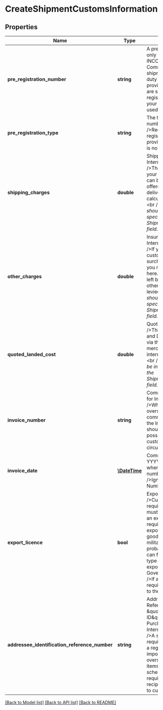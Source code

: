 # CreateShipmentCustomsInformation

## Properties
Name | Type | Description | Notes
------------ | ------------- | ------------- | -------------
**pre_registration_number** | **string** | A pre-registration number is only relevant if the INCOTERMS (International Commercial Terms) for the shipment are DDP (Delivery duty paid).&lt;br /&gt;&lt;br /&gt;If not provided, and the INCOTERMS are set to DDP, any pre-registration numbers set up via your Customs Settings will be used. | [optional] 
**pre_registration_type** | **string** | The type of pre-registration number provided above. &lt;br /&gt;Required if a pre-registration number has been provided.&lt;br /&gt;Ignored if there is no pre-registration number. | [optional] 
**shipping_charges** | **double** | Shipping Charges for International Shipments.&lt;br /&gt;The postage amount paid by your customer. The amount can be 0.00 if you have offered your customer free delivery. &lt;br /&gt;Used for the calculation of customs fees.&lt;br /&gt;&lt;br /&gt;*The amount should be in the currency specified in the ShipmentInformation/Currency field.* | [optional] 
**other_charges** | **double** | Insurance and Other Costs for International Shipments.&lt;br /&gt;If you have charged your customer an additional surcharge such as insurance, you must declare the amount here. &lt;br /&gt;This field can be left blank, or be 0.00 if no other charges have been levied.&lt;br /&gt;&lt;br /&gt;*Any value should be in the currency specified in the ShipmentInformation/Currency field.* | [optional] 
**quoted_landed_cost** | **double** | Quoted Landed Cost&lt;br /&gt;This will be the Value of Tax and Duties due to be paid for via the purchaser to the merchant relevant to international sales of goods.&lt;br /&gt;&lt;br /&gt;*Any value should be in the currency specified in the ShipmentInformation/Currency field.* | [optional] 
**invoice_number** | **string** | Commercial Invoice Number for International Shipments.&lt;br /&gt;When sending an item to an overseas address and a commercial invoice is available the Invoice Number and Date should be provided where possible. This supports customs processing in certain circumstances. | [optional] 
**invoice_date** | [**\DateTime**](\DateTime.md) | Commercial Invoice Date - YYYY-MM-DD.&lt;br /&gt;Required when a commercial invoice number is provided.&lt;br /&gt;Ignored if no Invoice Number provided. | [optional] 
**export_licence** | **bool** | Export Licence Required.&lt;br /&gt;Customers exporting items requiring an export licence must flag the item as requiring an export licence here. This requirement is restricted to exporters of specific type of goods used predominantly for military purposes, as such will probably not apply to you. You can find out more about the type of items requiring an export licence on the UK Government website.&lt;br /&gt;&lt;br /&gt;If an export licence is required, it should be affixed to the outside of your parcel. | [optional] 
**addressee_identification_reference_number** | **string** | Addressee Identification Reference Number (previously \&quot;recipients purchasing ID\&quot;).&lt;br /&gt;Recipient Purchasing IDs for International Shipments. &lt;br /&gt;A small number of countries require their citizens to obtain a registration number before importing goods from overseas. When exporting items to countries with such a scheme in place there is a requirement to provide the recipients registration details to customs authorities. | [optional] 

[[Back to Model list]](../README.md#documentation-for-models) [[Back to API list]](../README.md#documentation-for-api-endpoints) [[Back to README]](../README.md)


